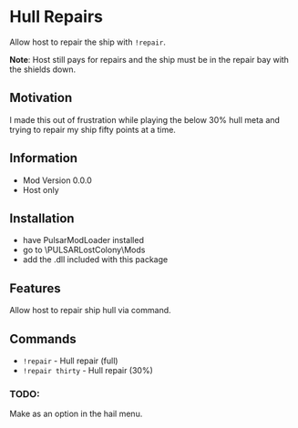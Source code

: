 # Hull Repairs

Allow host to repair the ship with `!repair`.

**Note**: Host still pays for repairs and the ship must be in the repair bay with the shields down.

## Motivation

I made this out of frustration while playing the below 30% hull meta and trying to repair my ship fifty points at a time.

## Information
- Mod Version 0.0.0
- Host only

## Installation 
- have PulsarModLoader installed  
- go to \PULSARLostColony\Mods  
- add the .dll included with this package

## Features
Allow host to repair ship hull via command.


## Commands
- `!repair`        - Hull repair (full)
- `!repair thirty` - Hull repair (30%)

### TODO:

Make as an option in the hail menu. 
